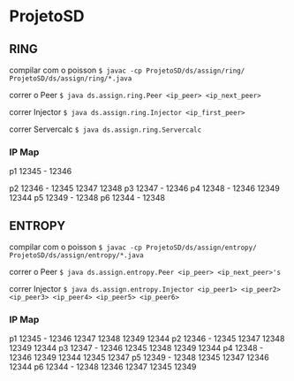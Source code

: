 # ProjetoSD

## RING

compilar com o poisson
`$ javac -cp ProjetoSD/ds/assign/ring/ ProjetoSD/ds/assign/ring/*.java`

correr o Peer
`$ java ds.assign.ring.Peer <ip_peer> <ip_next_peer>`

correr Injector
`$ java ds.assign.ring.Injector <ip_first_peer>`

correr Servercalc
`$ java ds.assign.ring.Servercalc`

### IP Map

p1 12345 - 12346

p2 12346 - 12345 12347 12348
p3 12347 - 12346
p4 12348 - 12346 12349 12344
p5 12349 - 12348
p6 12344 - 12348

## ENTROPY

compilar com o poisson
`$ javac -cp ProjetoSD/ds/assign/entropy/ ProjetoSD/ds/assign/entropy/*.java`

correr o Peer
`$ java ds.assign.entropy.Peer <ip_peer> <ip_next_peer>'s`

correr Injector
`$ java ds.assign.entropy.Injector <ip_peer1> <ip_peer2> <ip_peer3> <ip_peer4> <ip_peer5> <ip_peer6>`

### IP Map
p1 12345 - 12346 12347 12348 12349 12344
p2 12346 - 12345 12347 12348 12349 12344
p3 12347 - 12346 12345 12348 12349 12344
p4 12348 - 12346 12349 12344 12345 12347
p5 12349 - 12348 12345 12347 12346 12344
p6 12344 - 12348 12346 12347 12345 12349

